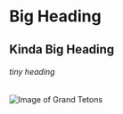 # Big Heading
## Kinda Big Heading
###### tiny heading
![Image of Grand Tetons](https://wallup.net/wp-content/uploads/2019/09/485615-river-grand-teton-national-park-usa-wyoming-autumn-mountains.jpg)
